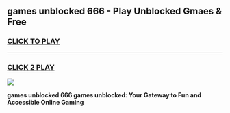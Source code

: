 
## games unblocked 666 - Play Unblocked Gmaes & Free
<h3>
<a href="https://news.freeplayer.one?title=games_unblocked_666&ref=16F">CLICK TO PLAY</a></h3>
<hr>

<h3>
<a href="https://news.freeplayer.one?title=games_unblocked_666&ref=16F">CLICK 2 PLAY</a>
  
</h3>

<a href="https://news.freeplayer.one?title=games_unblocked_666&ref=16F/"><img src="https://clearcache.store/games.png"></a>


**games unblocked 666 games unblocked: Your Gateway to Fun and Accessible Online Gaming**
